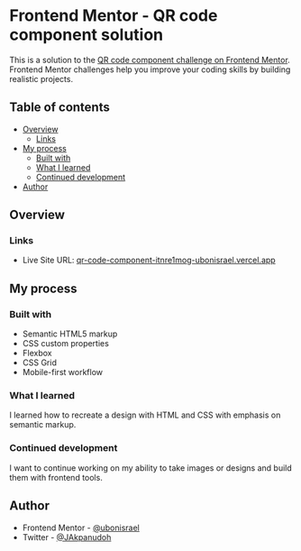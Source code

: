 # Frontend Mentor - QR code component solution

This is a solution to the [QR code component challenge on Frontend Mentor](https://www.frontendmentor.io/challenges/qr-code-component-iux_sIO_H). Frontend Mentor challenges help you improve your coding skills by building realistic projects.

## Table of contents

- [Overview](#overview)
  - [Links](#links)
- [My process](#my-process)
  - [Built with](#built-with)
  - [What I learned](#what-i-learned)
  - [Continued development](#continued-development)
- [Author](#author)

## Overview

### Links

- Live Site URL: [qr-code-component-itnre1mog-ubonisrael.vercel.app](https://www.qr-code-component-itnre1mog-ubonisrael.vercel.app)

## My process

### Built with

- Semantic HTML5 markup
- CSS custom properties
- Flexbox
- CSS Grid
- Mobile-first workflow

### What I learned

I learned how to recreate a design with HTML and CSS with emphasis on semantic markup.

### Continued development

I want to continue working on my ability to take images or designs and build them with frontend tools.

## Author

- Frontend Mentor - [@ubonisrael](https://www.frontendmentor.io/profile/ubonisrael)
- Twitter - [@JAkpanudoh](https://www.twitter.com/jakpanudoh)
